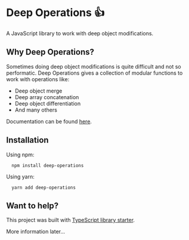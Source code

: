 # Deep Operations :+1:

A JavaScript library to work with deep object modifications.

## Why Deep Operations?

Sometimes doing deep object modifications is quite difficult
and not so performatic. Deep Operations gives a collection
of modular functions to work with operations like:

* Deep object merge
* Deep array concatenation
* Deep object differentiation
* And many others

Documentation can be found [here](https://gsseixas.github.io/deep-operations/).

## Installation

Using npm:

```
  npm install deep-operations
```

Using yarn:

```
  yarn add deep-operations
```

## Want to help?

This project was built with [TypeScript library starter](https://github.com/alexjoverm/typescript-library-starter).

More information later...
